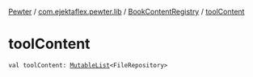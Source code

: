 [Pewter](../../index.md) / [com.ejektaflex.pewter.lib](../index.md) / [BookContentRegistry](index.md) / [toolContent](./tool-content.md)

# toolContent

`val toolContent: `[`MutableList`](https://kotlinlang.org/api/latest/jvm/stdlib/kotlin.collections/-mutable-list/index.html)`<FileRepository>`